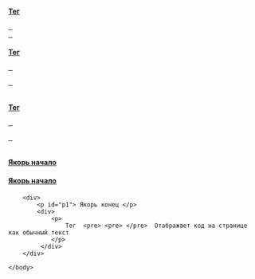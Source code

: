 <!DOCTYPE html>
<html>
	<head>
		<title>Тест</title>
	</head>
	<body>
        <div>
            <a href="#p1"><h4>Тег  <pre> <div> </pre></h4></a>
            <a href="#p1"><h4>Тег  <pre> <p> </pre></h4></a>
            <a href="#p1"><h4>Тег  <pre> <pre> </pre></h4></a>
            <a href="#p1"><h4>Якорь начало</h4></a>
            <a href="#p1"><h4>Якорь начало</h4></a>
        </div>

        <div>
            <p id="p1"> Якорь конец </p>
            <div>
                <p>
                    Тег  <pre> <pre> </pre>  Отабражает код на странице как обычный текст 
                </p>
             </div>   
        </div> 
        
	</body>
</html>